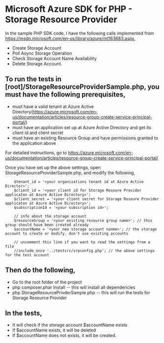 # Microsoft Azure SDK for PHP - Storage Resource Provider

In the sample PHP SDK code, I have the following calls implemented from https://msdn.microsoft.com/en-us/library/azure/mt163683.aspx,

* Create Storage Account
* Poll Async Storage Operation
* Check Storage Account Name Availability
* Delete Storage Account.

## To run the tests in [root]/StorageResourceProviderSample.php, you must have the following prerequisites,

* must have a valid tenant at Azure Active Directory(https://azure.microsoft.com/en-us/documentation/articles/resource-group-create-service-principal-portal/)
* must have an application set up at Azure Active Directory and get its client id and client secret
* must have an existing Resource Group and have permissions granted to the application above

For detailed instructions, go to https://azure.microsoft.com/en-us/documentation/articles/resource-group-create-service-principal-portal/

Once you have set up the above settings, open StorageResourceProviderSample.php, and modify the following,
```
    $tenant_id = '<your organizations tenant id at Azure Active Director>';
    $client_id = '<your client id for Storage Resoure Provider applicaton at Azure Active Directory>';
    $client_secret = '<your client secret for Storage Resoure Provider applicaton at Azure Active Directory>';
    $subscriptionId = '<your subscription id>';

    // info about the storage account
    $resourceGroup = '<your existing resource group name>'; // this group should have been created already
    $accountName = '<your new storage account nanme>'; // the storage account to create or modify. don't use existing accounts

    // uncomment this line if you want to read the settings from a file
    //include_once '../testsrc/srpconfig.php'; // the above settings for the test account
```

## Then do the following,
* Go to the root folder of the project
* php composer.phar Install    -- this will install all dependencies
* php  StorageResourcePrivderSample.php  -- this will run the tests for Storage Resource Provider


## In the tests,
* It will check if the storage account $accountName exists
* If $accountName exists, it will be deleted
* If $accountName does not exists, it will be created.



